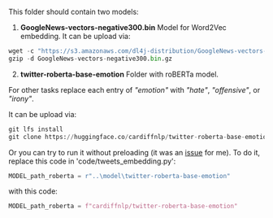 This folder should contain two models:

1. **GoogleNews-vectors-negative300.bin** Model for Word2Vec embedding. It can be upload via:
```python
wget -c "https://s3.amazonaws.com/dl4j-distribution/GoogleNews-vectors-negative300.bin.gz"
gzip -d GoogleNews-vectors-negative300.bin.gz
```

2. **twitter-roberta-base-emotion** Folder with roBERTa model. 

For other tasks replace each entry of *"emotion"* with *"hate"*, *"offensive"*, or *"irony"*. 

It can be upload via:
```python
git lfs install
git clone https://huggingface.co/cardiffnlp/twitter-roberta-base-emotion
```
Or you can try to run it without preloading (it was an [issue](https://github.com/cardiffnlp/tweeteval/issues/1) for me). To do it, replace this code in 'code/tweets_embedding.py':
```python 
MODEL_path_roberta = r"..\model\twitter-roberta-base-emotion"
```
with this code:
```python 
MODEL_path_roberta = f"cardiffnlp/twitter-roberta-base-emotion"
```
